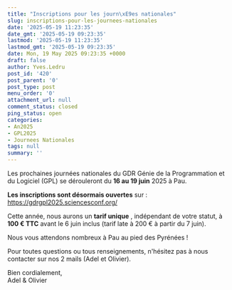 ```yaml
---
title: "Inscriptions pour les journ\xE9es nationales"
slug: inscriptions-pour-les-journees-nationales
date: '2025-05-19 11:23:35'
date_gmt: '2025-05-19 09:23:35'
lastmod: '2025-05-19 11:23:35'
lastmod_gmt: '2025-05-19 09:23:35'
date: Mon, 19 May 2025 09:23:35 +0000
draft: false
author: Yves.Ledru
post_id: '420'
post_parent: '0'
post_type: post
menu_order: '0'
attachment_url: null
comment_status: closed
ping_status: open
categories:
- An2025
- GPL2025
- Journees Nationales
tags: null
summary: ''
---
```


  
Les prochaines journées nationales du GDR Génie de la Programmation et du Logiciel (GPL) se dérouleront du **16 au 19 juin** 2025 à Pau.

**Les inscriptions sont désormais ouvertes** sur : <https://gdrgpl2025.sciencesconf.org/>

Cette année, nous aurons un **tarif unique** , indépendant de votre statut, à **100 € TTC** avant le 6 juin inclus (tarif late à 200 € à partir du 7 juin).

Nous vous attendons nombreux à Pau au pied des Pyrénées !

Pour toutes questions ou tous renseignements, n'hésitez pas à nous contacter sur nos 2 mails (Adel et Olivier).

Bien cordialement,  
Adel & Olivier
